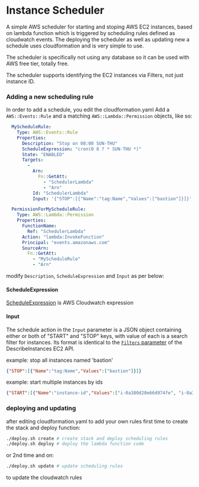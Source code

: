 # Instance Scheduler

A simple AWS scheduler for starting and stoping AWS EC2 instances, based on lambda function which is triggered by scheduling rules defined as cloudwatch events. The deploying the scheduler as well as updating new a schedule uses cloudformation and is very simple to use.

The scheduler is specifically not using any database so it can be used with AWS free tier, totally free.

The scheduler supports identifying the EC2 instances via Filters, not just instance ID.

### Adding a new scheduling rule

In order to add a schedule, you edit the cloudformation.yaml
Add a ```AWS::Events::Rule``` and a matching ```AWS::Lambda::Permission``` objects, like so:

```yaml
  MyScheduleRule: 
    Type: AWS::Events::Rule
    Properties: 
      Description: "Stop on 08:00 SUN-THU"
      ScheduleExpression: "cron(0 8 ? * SUN-THU *)"
      State: "ENABLED"
      Targets: 
        - 
          Arn: 
            Fn::GetAtt: 
              - "SchedulerLambda"
              - "Arn"
          Id: "SchedulerLambda"
          Input: '{"STOP":[{"Name":"tag:Name","Values":["bastion"]}]}'

  PermissionForMyScheduleRule: 
    Type: AWS::Lambda::Permission
    Properties: 
      FunctionName: 
        Ref: "SchedulerLambda"
      Action: "lambda:InvokeFunction"
      Principal: "events.amazonaws.com"
      SourceArn: 
        Fn::GetAtt: 
          - "MyScheduleRule"
          - "Arn"
```

modify ```Description```, ```ScheduleExpression``` and ```Input``` as per below:

#### ScheduleExpression
[ScheduleExpression](https://docs.aws.amazon.com/AmazonCloudWatch/latest/events/ScheduledEvents.html) is AWS Cloudwatch expression

#### Input
The schedule action in the ```Input``` parameter is a JSON object containing either or both of "START"  and "STOP" keys, with value of each is a search filter for instances. Its format is identical to the [```Filters``` parameter](https://docs.aws.amazon.com/AWSEC2/latest/APIReference/API_DescribeInstances.html) of the DescribeInstances EC2 API.

example: stop all instances named 'bastion'
```json
{"STOP":[{"Name":"tag:Name","Values":["bastion"]}]}
```

example: start multiple instances by ids
```json
{"START":[{"Name":"instance-id","Values":["i-0a380d20e66d974fe", "i-0a3801231deadbabe"]}]}
```

### deploying and updating

after editing cloudformation.yaml to add your own rules
first time to create the stack and deploy function:
```sh
./deploy.sh create # create stack and deploy scheduling rules
./deploy.sh deploy # deploy the lambda function code
``` 

or 2nd time and on: 
```sh
./deploy.sh update # update scheduling rules
```
to update the cloudwatch rules
